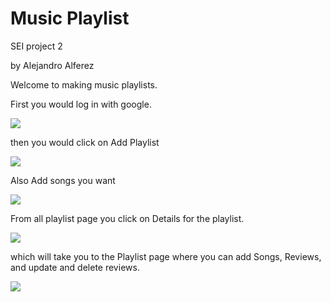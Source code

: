 # Music Playlist

SEI project 2

by Alejandro Alferez

Welcome to making music playlists.

First you would log in with google.

![](https://i.imgur.com/FjtGE5n.png)

then you would click on Add Playlist

![](https://i.imgur.com/wr9YSFr.png)

Also Add songs you want

![](https://i.imgur.com/KliMlgR.png)

From all playlist page you click on Details for the playlist.

![](https://i.imgur.com/8LxVkQq.png)

which will take you to the Playlist page where you can add Songs, Reviews, and update and delete reviews.

![](https://i.imgur.com/grwKr3c.png)
